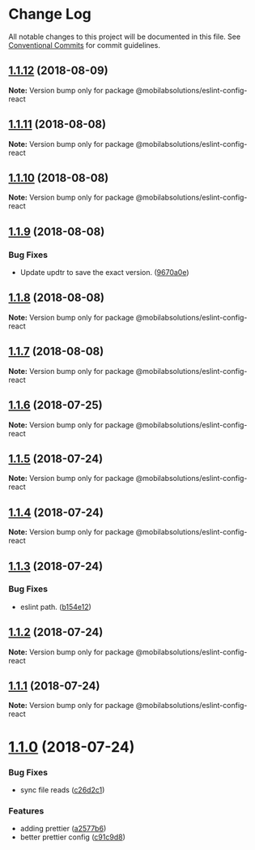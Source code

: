 # Change Log

All notable changes to this project will be documented in this file.
See [Conventional Commits](https://conventionalcommits.org) for commit guidelines.

<a name="1.1.12"></a>
## [1.1.12](https://github.com/mobilabsolutions/eslint-config/compare/@mobilabsolutions/eslint-config-react@1.1.11...@mobilabsolutions/eslint-config-react@1.1.12) (2018-08-09)




**Note:** Version bump only for package @mobilabsolutions/eslint-config-react

<a name="1.1.11"></a>
## [1.1.11](https://github.com/mobilabsolutions/eslint-config/compare/@mobilabsolutions/eslint-config-react@1.1.10...@mobilabsolutions/eslint-config-react@1.1.11) (2018-08-08)




**Note:** Version bump only for package @mobilabsolutions/eslint-config-react

<a name="1.1.10"></a>
## [1.1.10](https://github.com/mobilabsolutions/eslint-config/compare/@mobilabsolutions/eslint-config-react@1.1.9...@mobilabsolutions/eslint-config-react@1.1.10) (2018-08-08)




**Note:** Version bump only for package @mobilabsolutions/eslint-config-react

<a name="1.1.9"></a>
## [1.1.9](https://github.com/mobilabsolutions/eslint-config/compare/@mobilabsolutions/eslint-config-react@1.1.8...@mobilabsolutions/eslint-config-react@1.1.9) (2018-08-08)


### Bug Fixes

* Update updtr to save the exact version. ([9670a0e](https://github.com/mobilabsolutions/eslint-config/commit/9670a0e))




<a name="1.1.8"></a>
## [1.1.8](https://github.com/mobilabsolutions/eslint-config/compare/@mobilabsolutions/eslint-config-react@1.1.7...@mobilabsolutions/eslint-config-react@1.1.8) (2018-08-08)




**Note:** Version bump only for package @mobilabsolutions/eslint-config-react

<a name="1.1.7"></a>
## [1.1.7](https://github.com/mobilabsolutions/eslint-config/compare/@mobilabsolutions/eslint-config-react@1.1.6...@mobilabsolutions/eslint-config-react@1.1.7) (2018-08-08)




**Note:** Version bump only for package @mobilabsolutions/eslint-config-react

<a name="1.1.6"></a>
## [1.1.6](https://github.com/mobilabsolutions/eslint-config/compare/@mobilabsolutions/eslint-config-react@1.1.5...@mobilabsolutions/eslint-config-react@1.1.6) (2018-07-25)




**Note:** Version bump only for package @mobilabsolutions/eslint-config-react

<a name="1.1.5"></a>
## [1.1.5](https://github.com/mobilabsolutions/eslint-config/compare/@mobilabsolutions/eslint-config-react@1.1.4...@mobilabsolutions/eslint-config-react@1.1.5) (2018-07-24)




**Note:** Version bump only for package @mobilabsolutions/eslint-config-react

<a name="1.1.4"></a>
## [1.1.4](https://github.com/mobilabsolutions/eslint-config/compare/@mobilabsolutions/eslint-config-react@1.1.3...@mobilabsolutions/eslint-config-react@1.1.4) (2018-07-24)




**Note:** Version bump only for package @mobilabsolutions/eslint-config-react

<a name="1.1.3"></a>
## [1.1.3](https://github.com/mobilabsolutions/eslint-config/compare/@mobilabsolutions/eslint-config-react@1.1.2...@mobilabsolutions/eslint-config-react@1.1.3) (2018-07-24)


### Bug Fixes

* eslint path. ([b154e12](https://github.com/mobilabsolutions/eslint-config/commit/b154e12))




<a name="1.1.2"></a>
## [1.1.2](https://github.com/mobilabsolutions/eslint-config/compare/@mobilabsolutions/eslint-config-react@1.1.0...@mobilabsolutions/eslint-config-react@1.1.2) (2018-07-24)




**Note:** Version bump only for package @mobilabsolutions/eslint-config-react

<a name="1.1.1"></a>
## [1.1.1](https://github.com/mobilabsolutions/eslint-config/compare/@mobilabsolutions/eslint-config-react@1.1.0...@mobilabsolutions/eslint-config-react@1.1.1) (2018-07-24)




**Note:** Version bump only for package @mobilabsolutions/eslint-config-react

<a name="1.1.0"></a>
# [1.1.0](https://github.com/mobilabsolutions/eslint-config/compare/@mobilabsolutions/eslint-config-react@1.2.0...@mobilabsolutions/eslint-config-react@1.1.0) (2018-07-24)


### Bug Fixes

* sync file reads ([c26d2c1](https://github.com/mobilabsolutions/eslint-config/commit/c26d2c1))


### Features

* adding prettier ([a2577b6](https://github.com/mobilabsolutions/eslint-config/commit/a2577b6))
* better prettier config ([c91c9d8](https://github.com/mobilabsolutions/eslint-config/commit/c91c9d8))
